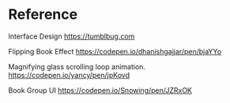 # Reference

Interface Design
https://tumblbug.com

Flipping Book Effect
https://codepen.io/dhanishgajjar/pen/bjaYYo

Magnifying glass scrolling loop animation.
https://codepen.io/yancy/pen/jpKovd

Book Group UI
https://codepen.io/Snowing/pen/JZRxOK

